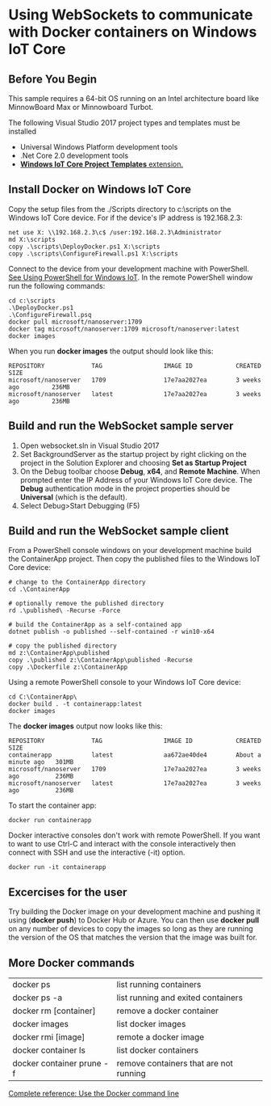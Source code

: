 # Using WebSockets to communicate with Docker containers on Windows IoT Core

## Before You Begin

This sample requires a 64-bit OS running on an Intel architecture board like MinnowBoard Max or Minnowboard Turbot.

The following Visual Studio 2017 project types and templates must be installed
* Universal Windows Platform development tools
* .Net Core 2.0 development tools
* [**Windows IoT Core Project Templates** extension.](https://marketplace.visualstudio.com/items?itemName=MicrosoftIoT.WindowsIoTCoreProjectTemplatesforVS15)

## Install Docker on Windows IoT Core
Copy the setup files from the ./Scripts directory to c:\scripts on the Windows IoT Core device.
For if the device's IP address is 192.168.2.3:

```
net use X: \\192.168.2.3\c$ /user:192.168.2.3\Administrator
md X:\scripts
copy .\scripts\DeployDocker.ps1 X:\scripts
copy .\scripts\ConfigureFirewall.ps1 X:\scripts
```

Connect to the device from your development machine with PowerShell.  [See Using PowerShell for Windows IoT](https://docs.microsoft.com/en-us/windows/iot-core/connect-your-device/powershell). In the remote PowerShell window run the following commands:

```
cd c:\scripts
.\DeployDocker.ps1
.\ConfigureFirewall.psq
docker pull microsoft/nanoserver:1709
docker tag microsoft/nanoserver:1709 microsoft/nanoserver:latest
docker images
```

When you run **docker images** the output should look like this:

```
REPOSITORY             TAG                 IMAGE ID            CREATED             SIZE
microsoft/nanoserver   1709                17e7aa2027ea        3 weeks ago         236MB
microsoft/nanoserver   latest              17e7aa2027ea        3 weeks ago         236MB
```

## Build and run the WebSocket sample server
1. Open websocket.sln in Visual Studio 2017
2. Set BackgroundServer as the startup project by right clicking on the project in the Solution Explorer and choosing **Set as Startup Project**
3. On the Debug toolbar choose **Debug**, **x64**, and **Remote Machine**. When prompted enter the IP Address of your Windows IoT Core device.  The **Debug** authentication mode in the project properties should be **Universal** (which is the default).
4. Select Debug>Start Debugging (F5)


## Build and run the WebSocket sample client
From a PowerShell console windows on your development machine build the ContainerApp project. Then copy the published files to the Windows IoT Core device:

```
# change to the ContainerApp directory
cd .\ContainerApp

# optionally remove the published directory
rd .\published\ -Recurse -Force

# build the ContainerApp as a self-contained app
dotnet publish -o published --self-contained -r win10-x64

# copy the published directory
md z:\ContainerApp\published
copy .\published z:\ContainerApp\published -Recurse
copy .\Dockerfile z:\ContainerApp
```
Using a remote PowerShell console to your Windows IoT Core device:

```
cd C:\ContainerApp\
docker build . -t containerapp:latest
docker images
```

The **docker images** output now looks like this:

```
REPOSITORY             TAG                 IMAGE ID            CREATED              SIZE
containerapp           latest              aa672ae40de4        About a minute ago   301MB
microsoft/nanoserver   1709                17e7aa2027ea        3 weeks ago          236MB
microsoft/nanoserver   latest              17e7aa2027ea        3 weeks ago          236MB
```

To start the container app:

```
docker run containerapp
```

Docker interactive consoles don't work with remote PowerShell.  If you want to want to use Ctrl-C and interact with the console interactively then connect with SSH and use the interactive (-it) option.

```
docker run -it containerapp
```

## Excercises for the user
Try building the Docker image on your development machine and pushing it using (**docker push**) to Docker Hub or Azure.
You can then use **docker pull** on any number of devices to copy the images so long as they are running the version of 
the OS that matches the version that the image was built for.

## More Docker commands
<table>
 <tr>
  <td>docker ps</td>
  <td>list running containers</td>
 </tr>
 <tr>
  <td>docker ps -a</td>
  <td>list running and exited containers</td>
 </tr>
 <tr>
  <td>docker rm [container]</td>
  <td>remove a docker container</td>
 </tr>
 <tr>
  <td>docker images</td>
  <td>list docker images</td>
 </tr>
 <tr>
  <td>docker rmi [image]</td>
  <td>remote a docker image</td>
 </tr>
 <tr>
  <td>docker container ls</td>
  <td>list docker containers</td>
 </tr>
 <tr>
  <td>docker container prune -f</td>
  <td>remove containers that are not running</td>
 </tr>
</table>

[Complete reference: Use the Docker command line](https://docs.docker.com/engine/reference/commandline/cli/)